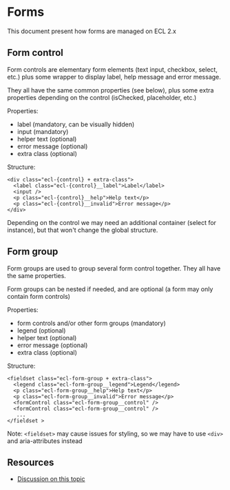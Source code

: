 # Forms

This document present how forms are managed on ECL 2.x

## Form control

Form controls are elementary form elements (text input, checkbox, select, etc.) plus some wrapper to display label, help message and error message.

They all have the same common properties (see below), plus some extra properties depending on the control (isChecked, placeholder, etc.)

Properties:
- label (mandatory, can be visually hidden)
- input (mandatory)
- helper text (optional)
- error message (optional)
- extra class (optional)

Structure:
```
<div class="ecl-{control} + extra-class">
  <label class="ecl-{control}__label">Label</label>
  <input />
  <p class="ecl-{control}__help">Help text</p>
  <p class="ecl-{control}__invalid">Error message</p>
</div>
```
Depending on the control we may need an additional container (select for instance), but that won't change the global structure.

## Form group

Form groups are used to group several form control together. They all have the same properties.

Form groups can be nested if needed, and are optional (a form may only contain form controls)

Properties:

- form controls and/or other form groups (mandatory)
- legend (optional)
- helper text (optional)
- error message (optional)
- extra class (optional)

Structure:
```
<fieldset class="ecl-form-group + extra-class">
  <legend class="ecl-form-group__legend">Legend</legend>
  <p class="ecl-form-group__help">Help text</p>
  <p class="ecl-form-group__invalid">Error message</p>
  <formControl class="ecl-form-group__control" />
  <formControl class="ecl-form-group__control" />
   ...
</fieldset >
```

Note: `<fieldset>` may cause issues for styling, so we may have to use `<div>` and aria-attributes instead

## Resources

- [Discussion on this topic](https://github.com/ec-europa/europa-component-library/issues/1057)
